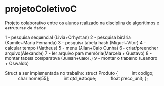 # projetoColetivoC
Projeto colaborativo entre os alunos realizado na disciplina de algorítimos e estruturas de dados

1 - pesquisa sequencial (Livia+Crhystian)
2 - pesquisa binária (Kamile+Maria Fernanda)
3 - pesquisa tabela hash (Miguel+Vitor)
4 - calcular tempo (Matheus)
5 - menu (Allan+Caio Cunha)
6 - criar/preencher arquivo(Alexandre)
7 - ler arquivo para memória(Marcela + Gustavo)
8 - montar tabela comparativa (Jullian+CaioT.)
9 - montar o trabalho (Leandro + Oswaldo)

Struct a ser implementada no trabalho:
struct Produto
{
      int codigo;
      char nome[55];
      int qtd_estoque;
      float preco_unit;
};
